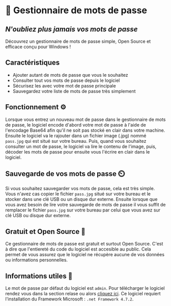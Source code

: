 # 🔐 Gestionnaire de mots de passe
## _N'oubliez plus jamais vos mots de passe_

Découvrez un gestionnaire de mots de passe simple, Open Source et efficace conçu pour Windows !
## Caractéristiques

- Ajouter autant de mots de passe que vous le souhaitez
- Consulter tout vos mots de passe depuis le logiciel
- Sécurisez les avec votre mot de passe principale
- Sauvegardez votre liste de mots de passe très simplement

## Fonctionnement ⚙️

Lorsque vous entrez un nouveau mot de passe dans le gestionnaire de mots de passe, le logiciel encode d'abord votre mot de passe à l'aide de l'encodage Base64 afin qu'il ne soit pas stocké en clair dans votre machine. Ensuite le logiciel va le rajouter dans un fichier image (.jpg) nommé `pass.jpg` qui est situé sur votre bureau.
Puis, quand vous souhaitez consulter un mot de passe, le logiciel va lire le contenu de l'image, puis, décoder les mots de passe pour ensuite vous l'écrire en clair dans le logiciel.

## Sauvegarde de vos mots de passe ⏲️

Si vous souhaitez sauvegarder vos mots de passe, cela est très simple. Vous n'avez cas copier le fichier `pass.jpg` situé sur votre bureau et le stocker dans une clé USB ou un disque dur externe. Ensuite lorsque que vous avez besoin de lire votre sauvegarde de mots de passe il vous suffit de remplacer le fichier `pass.jpg` sur votre bureau par celui que vous avez sur clé USB ou disque dur externe.

## Gratuit et Open Source 👐

Ce gestionnaire de mots de passe est gratuit et surtout Open Source. C'est à dire que l'entiereté du code du logiciel est accesible au public. Cela permet de vous assurez que le logiciel ne récupère aucune de vos données ou informations personnelles.

## Informations utiles 🧐
Le mot de passe par défaut du logiciel est `admin`.
Pour télécharger le logiciel rendez vous dans la section relase ou alors [cliquez ici](https://github.com/GatienFrenchDev/Password-Manager/releases/latest/Password.Manager.exe).
Ce logiciel requiert l'installation du Framework Microsoft : `.net Framework 4.7.2`.
